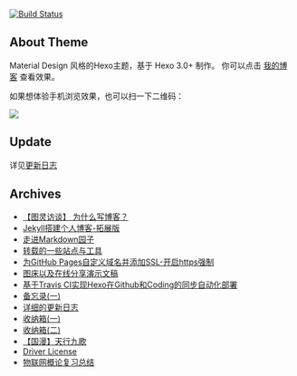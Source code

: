 
[![Build Status](https://www.travis-ci.org/zhouie/zhouie.github.io.svg?branch=blog)](https://www.travis-ci.org/zhouie/zhouie.github.io)


## About Theme

Material Design 风格的Hexo主题，基于 Hexo 3.0+ 制作。 你可以点击 [我的博客](https://zhouie.cn) 查看效果。

如果想体验手机浏览效果，也可以扫一下二维码：

![](http://p7n85i5tr.bkt.clouddn.com/zhouie/img/readmezhouie_QR_code.png)


## Update

详见[更新日志](https://zhouie.cn/posts/201804271/)


## Archives

* [【图灵访谈】 为什么写博客？](https://zhouie.cn/posts/201802141)
* [Jekyll搭建个人博客-拓展版](https://zhouie.cn/posts/201802151)
* [走进Markdown园子](https://zhouie.cn/posts/201804111)
* [转载的一些站点与工具](https://zhouie.cn/posts/201804171)
* [为GitHub Pages自定义域名并添加SSL-开启https强制](https://zhouie.cn/posts/201804231)
* [图床以及在线分享演示文稿](https://zhouie.cn/posts/201804241)
* [基于Travis CI实现Hexo在Github和Coding的同步自动化部署](https://zhouie.cn/posts/201804261)
* [备忘录(一)](https://zhouie.cn/posts/201804272)
* [详细的更新日志](https://zhouie.cn/posts/201804271)
* [收纳箱(一)](https://zhouie.cn/posts/201804291)
* [收纳箱(二)](https://zhouie.cn/posts/201805011)
* [【国漫】天行九歌](https://zhouie.cn/posts/201805121)
* [Driver License](https://zhouie.cn/posts/201805261)
* [物联网概论复习总结](https://zhouie.cn/posts/201805261)